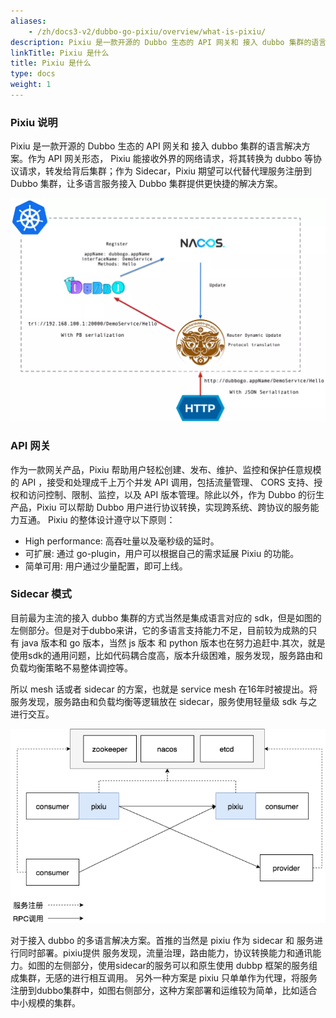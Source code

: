 ```yaml
---
aliases:
    - /zh/docs3-v2/dubbo-go-pixiu/overview/what-is-pixiu/
description: Pixiu 是一款开源的 Dubbo 生态的 API 网关和 接入 dubbo 集群的语言解决方案。作为 API 网关形态。
linkTitle: Pixiu 是什么
title: Pixiu 是什么
type: docs
weight: 1
---
```



### Pixiu 说明


Pixiu 是一款开源的 Dubbo 生态的 API 网关和 接入 dubbo 集群的语言解决方案。作为 API 网关形态， Pixiu 能接收外界的网络请求，将其转换为 dubbo 等协议请求，转发给背后集群；作为 Sidecar，Pixiu 期望可以代替代理服务注册到 Dubbo 集群，让多语言服务接入 Dubbo 集群提供更快捷的解决方案。


![image](/imgs/pixiu/overview/pixiu-overview.png)




### API 网关

作为一款网关产品，Pixiu 帮助用户轻松创建、发布、维护、监控和保护任意规模的 API ，接受和处理成千上万个并发 API 调用，包括流量管理、 CORS 支持、授权和访问控制、限制、监控，以及 API 版本管理。除此以外，作为 Dubbo 的衍生产品，Pixiu 可以帮助 Dubbo 用户进行协议转换，实现跨系统、跨协议的服务能力互通。
Pixiu 的整体设计遵守以下原则：
- High performance: 高吞吐量以及毫秒级的延时。
- 可扩展: 通过 go-plugin，用户可以根据自己的需求延展 Pixiu 的功能。
- 简单可用: 用户通过少量配置，即可上线。


### Sidecar 模式

目前最为主流的接入 dubbo 集群的方式当然是集成语言对应的 sdk，但是如图的左侧部分。但是对于dubbo来讲，它的多语言支持能力不足，目前较为成熟的只有 java 版本和 go 版本，当然 js 版本 和 python 版本也在努力追赶中.其次，就是使用sdk的通用问题，比如代码耦合度高，版本升级困难，服务发现，服务路由和负载均衡策略不易整体调控等。

所以 mesh 话或者 sidecar 的方案，也就是 service mesh 在16年时被提出。将服务发现，服务路由和负载均衡等逻辑放在 sidecar，服务使用轻量级 sdk 与之进行交互。 

![img](/imgs/pixiu/overview/pixiu-sidecar.png)

对于接入 dubbo 的多语言解决方案。首推的当然是 pixiu 作为 sidecar 和 服务进行同时部署。pixiu提供 服务发现，流量治理，路由能力，协议转换能力和通讯能力。如图的左侧部分，使用sidecar的服务可以和原生使用 dubbp 框架的服务组成集群，无感的进行相互调用。
另外一种方案是 pixiu 只单单作为代理，将服务注册到dubbo集群中，如图右侧部分，这种方案部署和运维较为简单，比如适合中小规模的集群。